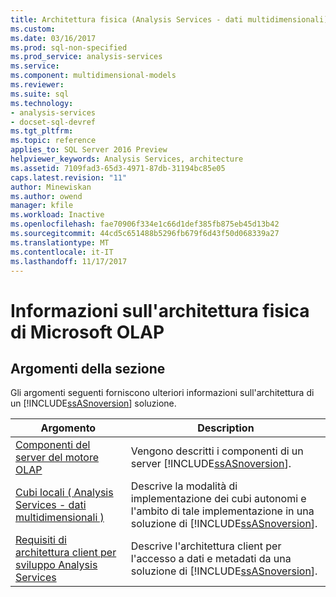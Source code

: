 ```yaml
---
title: Architettura fisica (Analysis Services - dati multidimensionali) | Documenti Microsoft
ms.custom: 
ms.date: 03/16/2017
ms.prod: sql-non-specified
ms.prod_service: analysis-services
ms.service: 
ms.component: multidimensional-models
ms.reviewer: 
ms.suite: sql
ms.technology:
- analysis-services
- docset-sql-devref
ms.tgt_pltfrm: 
ms.topic: reference
applies_to: SQL Server 2016 Preview
helpviewer_keywords: Analysis Services, architecture
ms.assetid: 7109fad3-65d3-4971-87db-31194bc85e05
caps.latest.revision: "11"
author: Minewiskan
ms.author: owend
manager: kfile
ms.workload: Inactive
ms.openlocfilehash: fae70906f334e1c66d1def385fb875eb45d13b42
ms.sourcegitcommit: 44cd5c651488b5296fb679f6d43f50d068339a27
ms.translationtype: MT
ms.contentlocale: it-IT
ms.lasthandoff: 11/17/2017
---
```

# <a name="understanding-microsoft-olap-physical-architecture"></a>Informazioni sull'architettura fisica di Microsoft OLAP
    
## <a name="in-this-section"></a>Argomenti della sezione  
 Gli argomenti seguenti forniscono ulteriori informazioni sull'architettura di un [!INCLUDE[ssASnoversion](../../../includes/ssasnoversion-md.md)] soluzione.  
  
|Argomento|Description|  
|-----------|-----------------|  
|[Componenti del server del motore OLAP](../../../analysis-services/multidimensional-models/olap-physical/olap-engine-server-components.md)|Vengono descritti i componenti di un server [!INCLUDE[ssASnoversion](../../../includes/ssasnoversion-md.md)].|  
|[Cubi locali &#40; Analysis Services - dati multidimensionali &#41;](../../../analysis-services/multidimensional-models/olap-physical/local-cubes-analysis-services-multidimensional-data.md)|Descrive la modalità di implementazione dei cubi autonomi e l'ambito di tale implementazione in una soluzione di [!INCLUDE[ssASnoversion](../../../includes/ssasnoversion-md.md)].|  
|[Requisiti di architettura client per sviluppo Analysis Services](../../../analysis-services/multidimensional-models/olap-physical/client-architecture-requirements-for-analysis-services-development.md)|Descrive l'architettura client per l'accesso a dati e metadati da una soluzione di [!INCLUDE[ssASnoversion](../../../includes/ssasnoversion-md.md)].|  
  
  
